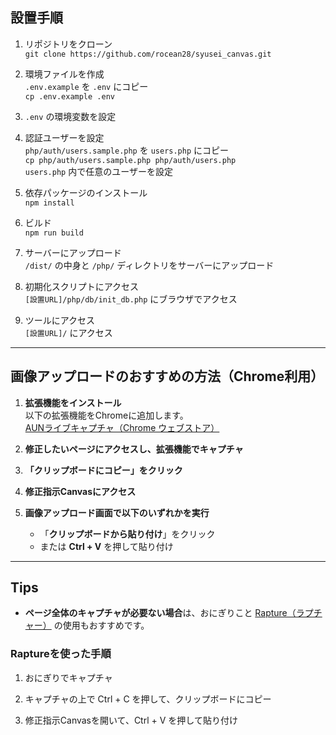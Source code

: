 ## 設置手順

1. リポジトリをクローン  
   `git clone https://github.com/rocean28/syusei_canvas.git`

2. 環境ファイルを作成  
   `.env.example` を `.env` にコピー  
   `cp .env.example .env`

3. `.env` の環境変数を設定

4. 認証ユーザーを設定  
   `php/auth/users.sample.php` を `users.php` にコピー  
   `cp php/auth/users.sample.php php/auth/users.php`  
   `users.php` 内で任意のユーザーを設定

5. 依存パッケージのインストール  
   `npm install`

6. ビルド  
   `npm run build`

7. サーバーにアップロード  
   `/dist/` の中身と `/php/` ディレクトリをサーバーにアップロード

8. 初期化スクリプトにアクセス  
   `[設置URL]/php/db/init_db.php` にブラウザでアクセス

9. ツールにアクセス  
   `[設置URL]/` にアクセス

---

## 画像アップロードのおすすめの方法（Chrome利用）

1. **拡張機能をインストール**  
   以下の拡張機能をChromeに追加します。  
   [AUNライブキャプチャ（Chrome ウェブストア）](https://chromewebstore.google.com/detail/aun%E3%83%A9%E3%82%A4%E3%83%96%E3%82%AD%E3%83%A3%E3%83%97%E3%83%81%E3%83%A3/nklehcoamlgpnlljogplljnidlciimgo?hl=ja)

2. **修正したいページにアクセスし、拡張機能でキャプチャ**

3. **「クリップボードにコピー」をクリック**

4. **修正指示Canvasにアクセス**

5. **画像アップロード画面で以下のいずれかを実行**  
   - 「**クリップボードから貼り付け**」をクリック  
   - または **Ctrl + V** を押して貼り付け

---

## Tips

- **ページ全体のキャプチャが必要ない場合**は、おにぎりこと [Rapture（ラプチャー）](https://freesoft-100.com/review/rapture.html) の使用もおすすめです。

### Raptureを使った手順

1. おにぎりでキャプチャ  

2. キャプチャの上で Ctrl + C を押して、クリップボードにコピー

3. 修正指示Canvasを開いて、Ctrl + V を押して貼り付け